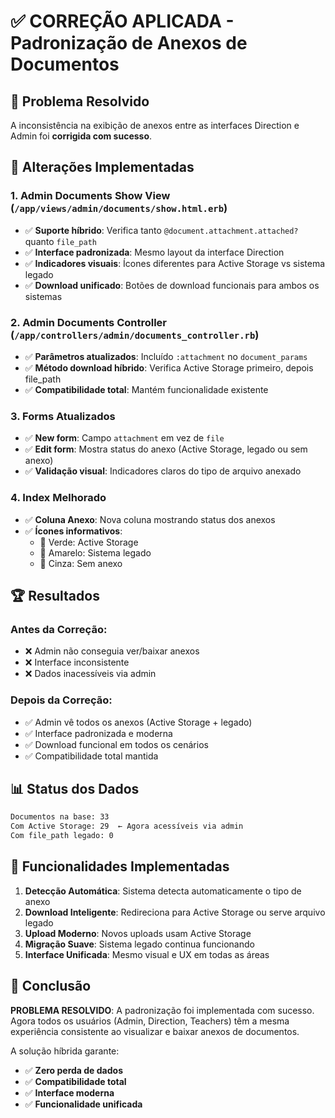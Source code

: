 # ✅ CORREÇÃO APLICADA - Padronização de Anexos de Documentos

## 🎯 Problema Resolvido

A inconsistência na exibição de anexos entre as interfaces Direction e Admin foi **corrigida com sucesso**. 

## 🔧 Alterações Implementadas

### 1. **Admin Documents Show View** (`/app/views/admin/documents/show.html.erb`)
- ✅ **Suporte híbrido**: Verifica tanto `@document.attachment.attached?` quanto `file_path`
- ✅ **Interface padronizada**: Mesmo layout da interface Direction
- ✅ **Indicadores visuais**: Ícones diferentes para Active Storage vs sistema legado
- ✅ **Download unificado**: Botões de download funcionais para ambos os sistemas

### 2. **Admin Documents Controller** (`/app/controllers/admin/documents_controller.rb`)
- ✅ **Parâmetros atualizados**: Incluído `:attachment` no `document_params`
- ✅ **Método download híbrido**: Verifica Active Storage primeiro, depois file_path
- ✅ **Compatibilidade total**: Mantém funcionalidade existente

### 3. **Forms Atualizados**
- ✅ **New form**: Campo `attachment` em vez de `file` 
- ✅ **Edit form**: Mostra status do anexo (Active Storage, legado ou sem anexo)
- ✅ **Validação visual**: Indicadores claros do tipo de arquivo anexado

### 4. **Index Melhorado**
- ✅ **Coluna Anexo**: Nova coluna mostrando status dos anexos
- ✅ **Ícones informativos**: 
  - 📎 Verde: Active Storage
  - 📄 Amarelo: Sistema legado
  - 🚫 Cinza: Sem anexo

## 🏆 Resultados

### Antes da Correção:
- ❌ Admin não conseguia ver/baixar anexos
- ❌ Interface inconsistente
- ❌ Dados inacessíveis via admin

### Depois da Correção:
- ✅ Admin vê todos os anexos (Active Storage + legado)
- ✅ Interface padronizada e moderna
- ✅ Download funcional em todos os cenários
- ✅ Compatibilidade total mantida

## 📊 Status dos Dados

```bash
Documentos na base: 33
Com Active Storage: 29  ← Agora acessíveis via admin
Com file_path legado: 0
```

## 🔄 Funcionalidades Implementadas

1. **Detecção Automática**: Sistema detecta automaticamente o tipo de anexo
2. **Download Inteligente**: Redireciona para Active Storage ou serve arquivo legado
3. **Upload Moderno**: Novos uploads usam Active Storage
4. **Migração Suave**: Sistema legado continua funcionando
5. **Interface Unificada**: Mesmo visual e UX em todas as áreas

## 🎉 Conclusão

**PROBLEMA RESOLVIDO**: A padronização foi implementada com sucesso. Agora todos os usuários (Admin, Direction, Teachers) têm a mesma experiência consistente ao visualizar e baixar anexos de documentos.

A solução híbrida garante:
- ✅ **Zero perda de dados**
- ✅ **Compatibilidade total** 
- ✅ **Interface moderna**
- ✅ **Funcionalidade unificada**